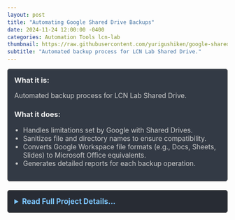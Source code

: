 ```yaml
---
layout: post
title: "Automating Google Shared Drive Backups"
date: 2024-11-24 12:00:00 -0400
categories: Automation Tools lcn-lab
thumbnail: https://raw.githubusercontent.com/yurigushiken/google-shared-drive-exporter/refs/heads/main/images/YouCut_20241115_174925804_1.gif
subtitle: "Automated backup process for LCN Lab Shared Drive."
---
```


<div style="padding: 15px; border: 1px solid #555; border-radius: 5px; margin-bottom: 20px; background-color: #333a45;">
  <h3 style="margin-top: 0; color: #eee;">What it is:</h3>
  <p style="font-size: 1.1em; color: #ccc;">Automated backup process for LCN Lab Shared Drive.</p>
  
  <h3 style="color: #eee;">What it does:</h3>
  <ul style="font-size: 1.1em; list-style-type: disc; padding-left: 20px; color: #ccc;">
    <li>Handles limitations set by Google with Shared Drives.</li>
    <li>Sanitizes file and directory names to ensure compatibility.</li>
    <li>Converts Google Workspace file formats (e.g., Docs, Sheets, Slides) to Microsoft Office equivalents.</li>
    <li>Generates detailed reports for each backup operation.</li>
  </ul>
</div>

<details style="margin-bottom: 20px; background-color: #282c34; padding: 15px; border-radius: 5px; border: 1px solid #444;">
  <summary style="cursor: pointer; font-weight: bold; color: #7cc5ff; font-size: 1.2em;">Read Full Project Details...</summary>
  <div style="padding-top: 15px; color: #bbb;" markdown="1">

![Google Drive Backup Script in Action](https://raw.githubusercontent.com/yurigushiken/google-shared-drive-exporter/refs/heads/main/images/YouCut_20241115_174925804_1.gif)

While working at the [Language and Cognitive Lab](https://www.tc.columbia.edu/lcl/) at Teachers College, I discovered a significant gap in Google Workspace: there's no native way to backup Shared Drives. No export option, no Takeout support. Manual downloads fail with large files, special characters in names, and Windows path length limits.

I developed a [Python script](https://github.com/yurigushiken/google-shared-drive-exporter) to address these limitations. The tool:
- Sanitizes file names and paths
- Performs incremental backups
- Converts Google Workspace formats to Office
- Generates detailed backup reports

The lab now uses this solution to reliably backup years of research data. If your organization struggles with similar Shared Drive backup challenges, you can find the complete solution on [GitHub](https://github.com/yurigushiken/google-shared-drive-exporter). For more information about our lab's research, visit the [Language and Cognitive Lab website](https://www.tc.columbia.edu/lcl/).

[Language and Cognitive Lab]: https://www.tc.columbia.edu/lcl/
[GitHub Repository]: https://github.com/yurigushiken/google-shared-drive-exporter
  </div>
</details>